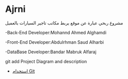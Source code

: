 # Ajrni
مشروع ربحي عبارة عن موقع يربط مكاتب تاجير السيارات بالعميل 

-Back-End Developer:Mohannd Ahmed Alghamdi

-Front-End Developer:Abdulrhman Saud Alharbi

-DataBase Developer:Bandar Mabruk Alfaraj


git add Project Diagram and description



* [استخدام Git](https://github.com/ctiProgramming1/tools/wiki/Git)
